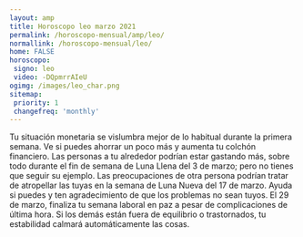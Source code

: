 ```yaml
---
layout: amp
title: Horoscopo leo marzo 2021 
permalink: /horoscopo-mensual/amp/leo/
normallink: /horoscopo-mensual/leo/
home: FALSE
horoscopo:
 signo: leo
 video: -DQpmrrAIeU
ogimg: /images/leo_char.png
sitemap:
 priority: 1
 changefreq: 'monthly'
---
```



Tu situación monetaria se vislumbra mejor de lo habitual durante la primera semana. Ve si puedes ahorrar un poco más y aumenta tu colchón financiero. Las personas a tu alrededor podrían estar gastando más, sobre todo durante el fin de semana de Luna Llena del 3 de marzo; pero no tienes que seguir su ejemplo. Las preocupaciones de otra persona podrían tratar de atropellar las tuyas en la semana de Luna Nueva del 17 de marzo. Ayuda si puedes y ten agradecimiento de que los problemas no sean tuyos. El 29 de marzo, finaliza tu semana laboral en paz a pesar de complicaciones de última hora. Si los demás están fuera de equilibrio o trastornados, tu estabilidad calmará automáticamente las cosas.